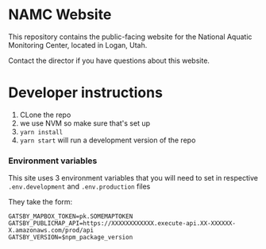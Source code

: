 # NAMC Website

This repository contains the public-facing website for the National Aquatic Monitoring Center, located in Logan, Utah.

Contact the director if you have questions about this website.

# Developer instructions

1. CLone the repo
2. we use NVM so make sure that's set up
3. `yarn install`
4. `yarn start` will run a development version of the repo 

### Environment variables

This site uses 3 environment variables that you will need to set in respective `.env.development` and `.env.production` files

They take the form:

```
GATSBY_MAPBOX_TOKEN=pk.SOMEMAPTOKEN
GATSBY_PUBLICMAP_API=https://XXXXXXXXXXXX.execute-api.XX-XXXXXX-X.amazonaws.com/prod/api
GATSBY_VERSION=$npm_package_version
```